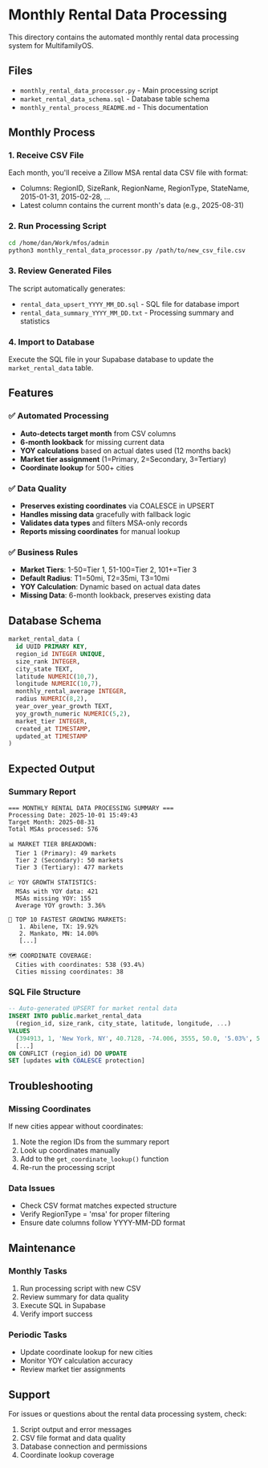 # Monthly Rental Data Processing

This directory contains the automated monthly rental data processing system for MultifamilyOS.

## Files

- `monthly_rental_data_processor.py` - Main processing script
- `market_rental_data_schema.sql` - Database table schema
- `monthly_rental_process_README.md` - This documentation

## Monthly Process

### 1. Receive CSV File
Each month, you'll receive a Zillow MSA rental data CSV file with format:
- Columns: RegionID, SizeRank, RegionName, RegionType, StateName, 2015-01-31, 2015-02-28, ...
- Latest column contains the current month's data (e.g., 2025-08-31)

### 2. Run Processing Script
```bash
cd /home/dan/Work/mfos/admin
python3 monthly_rental_data_processor.py /path/to/new_csv_file.csv
```

### 3. Review Generated Files
The script automatically generates:
- `rental_data_upsert_YYYY_MM_DD.sql` - SQL file for database import
- `rental_data_summary_YYYY_MM_DD.txt` - Processing summary and statistics

### 4. Import to Database
Execute the SQL file in your Supabase database to update the `market_rental_data` table.

## Features

### ✅ Automated Processing
- **Auto-detects target month** from CSV columns
- **6-month lookback** for missing current data
- **YOY calculations** based on actual dates used (12 months back)
- **Market tier assignment** (1=Primary, 2=Secondary, 3=Tertiary)
- **Coordinate lookup** for 500+ cities

### ✅ Data Quality
- **Preserves existing coordinates** via COALESCE in UPSERT
- **Handles missing data** gracefully with fallback logic
- **Validates data types** and filters MSA-only records
- **Reports missing coordinates** for manual lookup

### ✅ Business Rules
- **Market Tiers**: 1-50=Tier 1, 51-100=Tier 2, 101+=Tier 3
- **Default Radius**: T1=50mi, T2=35mi, T3=10mi
- **YOY Calculation**: Dynamic based on actual data dates
- **Missing Data**: 6-month lookback, preserves existing data

## Database Schema

```sql
market_rental_data (
  id UUID PRIMARY KEY,
  region_id INTEGER UNIQUE,
  size_rank INTEGER,
  city_state TEXT,
  latitude NUMERIC(10,7),
  longitude NUMERIC(10,7),
  monthly_rental_average INTEGER,
  radius NUMERIC(8,2),
  year_over_year_growth TEXT,
  yoy_growth_numeric NUMERIC(5,2),
  market_tier INTEGER,
  created_at TIMESTAMP,
  updated_at TIMESTAMP
)
```

## Expected Output

### Summary Report
```
=== MONTHLY RENTAL DATA PROCESSING SUMMARY ===
Processing Date: 2025-10-01 15:49:43
Target Month: 2025-08-31
Total MSAs processed: 576

📊 MARKET TIER BREAKDOWN:
  Tier 1 (Primary): 49 markets
  Tier 2 (Secondary): 50 markets
  Tier 3 (Tertiary): 477 markets

📈 YOY GROWTH STATISTICS:
  MSAs with YOY data: 421
  MSAs missing YOY: 155
  Average YOY growth: 3.36%

🚀 TOP 10 FASTEST GROWING MARKETS:
   1. Abilene, TX: 19.92%
   2. Mankato, MN: 14.00%
   [...]

🗺️ COORDINATE COVERAGE:
  Cities with coordinates: 538 (93.4%)
  Cities missing coordinates: 38
```

### SQL File Structure
```sql
-- Auto-generated UPSERT for market rental data
INSERT INTO public.market_rental_data
  (region_id, size_rank, city_state, latitude, longitude, ...)
VALUES
  (394913, 1, 'New York, NY', 40.7128, -74.006, 3555, 50.0, '5.03%', 5.03, 1, now()),
  [...]
ON CONFLICT (region_id) DO UPDATE
SET [updates with COALESCE protection]
```

## Troubleshooting

### Missing Coordinates
If new cities appear without coordinates:
1. Note the region IDs from the summary report
2. Look up coordinates manually
3. Add to the `get_coordinate_lookup()` function
4. Re-run the processing script

### Data Issues
- Check CSV format matches expected structure
- Verify RegionType = 'msa' for proper filtering
- Ensure date columns follow YYYY-MM-DD format

## Maintenance

### Monthly Tasks
1. Run processing script with new CSV
2. Review summary for data quality
3. Execute SQL in Supabase
4. Verify import success

### Periodic Tasks
- Update coordinate lookup for new cities
- Monitor YOY calculation accuracy
- Review market tier assignments

## Support

For issues or questions about the rental data processing system, check:
1. Script output and error messages
2. CSV file format and data quality
3. Database connection and permissions
4. Coordinate lookup coverage